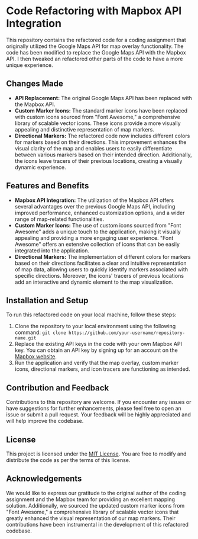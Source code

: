 <h1>Code Refactoring with Mapbox API Integration</h1>

<p>This repository contains the refactored code for a coding assignment that originally utilized the Google Maps API for map overlay functionality. The code has been modified to replace the Google Maps API with the Mapbox API. I then tweaked an refactored other parts of the code to have a more unique experience. 

<h2>Changes Made</h2>
<ul>
  <li><strong>API Replacement:</strong> The original Google Maps API has been replaced with the Mapbox API.</li>
  <li><strong>Custom Marker Icons:</strong> The standard marker icons have been replaced with custom icons sourced from "Font Awesome," a comprehensive library of scalable vector icons. These icons provide a more visually appealing and distinctive representation of map markers. </li>
  <li><strong>Directional Markers:</strong> The refactored code now includes different colors for markers based on their directions. This improvement enhances the visual clarity of the map and enables users to easily differentiate between various markers based on their intended direction. Additionally, the icons leave tracers of their previous locations, creating a visually dynamic experience.</li>
</ul>

<h2>Features and Benefits</h2>
<ul>
  <li><strong>Mapbox API Integration:</strong> The utilization of the Mapbox API offers several advantages over the previous Google Maps API, including improved performance, enhanced customization options, and a wider range of map-related functionalities.</li>
  <li><strong>Custom Marker Icons:</strong> The use of custom icons sourced from "Font Awesome" adds a unique touch to the application, making it visually appealing and providing a more engaging user experience. "Font Awesome" offers an extensive collection of icons that can be easily integrated into the application.</li>
  <li><strong>Directional Markers:</strong> The implementation of different colors for markers based on their directions facilitates a clear and intuitive representation of map data, allowing users to quickly identify markers associated with specific directions. Moreover, the icons' tracers of previous locations add an interactive and dynamic element to the map visualization.</li>
</ul>

<h2>Installation and Setup</h2>
<p>To run this refactored code on your local machine, follow these steps:</p>
<ol>
  <li>Clone the repository to your local environment using the following command:
    <code>git clone https://github.com/your-username/repository-name.git</code></li>
  <li>Replace the existing API keys in the code with your own Mapbox API key. You can obtain an API key by signing up for an account on the <a href="https://www.mapbox.com/">Mapbox website</a>.</li>
  <li>Run the application and verify that the map overlay, custom marker icons, directional markers, and icon tracers are functioning as intended.</li>
</ol>

<h2>Contribution and Feedback</h2>
<p>Contributions to this repository are welcome. If you encounter any issues or have suggestions for further enhancements, please feel free to open an issue or submit a pull request. Your feedback will be highly appreciated and will help improve the codebase.</p>

<h2>License</h2>
<p>This project is licensed under the <a href="LICENSE">MIT License</a>. You are free to modify and distribute the code as per the terms of this license.</p>

<h2>Acknowledgements</h2>
<p>We would like to express our gratitude to the original author of the coding assignment and the Mapbox team for providing an excellent mapping solution. Additionally, we sourced the updated custom marker icons from "Font Awesome," a comprehensive library of scalable vector icons that greatly enhanced the visual representation of our map markers. Their contributions have been instrumental in the development of this refactored codebase.</p>

